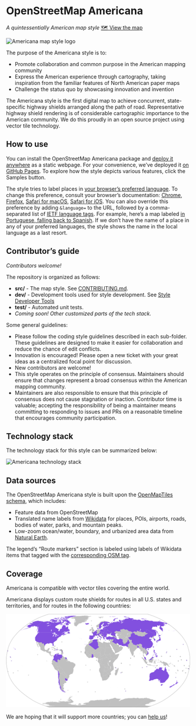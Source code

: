 # OpenStreetMap Americana

_A quintessentially American map style_ [🗺 View the map](https://zelonewolf.github.io/openstreetmap-americana/)

<img src="doc-img/osm-americana-logo.png" alt="Americana map style logo" width="200"/>

The purpose of the Americana style is to:

- Promote collaboration and common purpose in the American mapping community
- Express the American experience through cartography, taking inspiration from the familiar features of North American paper maps
- Challenge the status quo by showcasing innovation and invention

The Americana style is the first digital map to achieve concurrent, state-specific highway shields arranged along the path of road. Representative highway shield rendering is of considerable cartographic importance to the American community. We do this proudly in an open source project using vector tile technology.

## How to use

You can install the OpenStreetMap Americana package and [deploy it anywhere](CONTRIBUTING.md#Production%20builds) as a static webpage. For your convenience, we’ve deployed it [on GitHub Pages](https://zelonewolf.github.io/openstreetmap-americana/). To explore how the style depicts various features, click the Samples button.

The style tries to label places in [your browser’s preferred language](https://www.w3.org/International/questions/qa-lang-priorities). To change this preference, consult your browser’s documentation: [Chrome](https://support.google.com/chrome/answer/173424), [Firefox](https://support.mozilla.org/en-US/kb/use-firefox-another-language), [Safari for macOS](https://support.apple.com/guide/mac-help/change-the-system-language-mh26684/mac), [Safari for iOS](https://support.apple.com/en-us/HT204031). You can also override this preference by adding `&language=` to the URL, followed by a comma-separated list of [IETF language tags](https://www.w3.org/International/articles/language-tags/). For example, here’s a map labeled [in Portuguese, falling back to Spanish](https://zelonewolf.github.io/openstreetmap-americana/#language=pt,es). If we don’t have the name of a place in any of your preferred languages, the style shows the name in the local language as a last resort.

## Contributor’s guide

_Contributors welcome!_

The repository is organized as follows:

- **src/** - The map style. See [CONTRIBUTING.md](CONTRIBUTING.md).
- **dev/** - Development tools used for style development. See [Style Developer Tools](dev/README.md)
- **test/** - Automated unit tests.
- _Coming soon! Other customized parts of the tech stack._

Some general guidelines:

- Please follow the coding style guidelines described in each sub-folder. These guidelines are designed to make it easier for collaboration and reduce the chance of edit conflicts.
- Innovation is encouraged! Please open a new ticket with your great ideas as a centralized focal point for discussion.
- New contributors are welcome!
- This style operates on the principle of consensus. Maintainers should ensure that changes represent a broad consensus within the American mapping community.
- Maintainers are also responsible to ensure that this principle of consensus does not cause stagnation or inaction. Contributor time is valuable; accepting the responsibility of being a maintainer means committing to responding to issues and PRs on a reasonable timeline that encourages community participation.

## Technology stack

The technology stack for this style can be summarized below:

<img src="doc-img/architecture.drawio.svg" alt="Americana technology stack" />

## Data sources

The OpenStreetMap Americana style is built upon the [OpenMapTiles schema](https://openmaptiles.org/schema/), which includes:

- Feature data from OpenStreetMap
- Translated name labels from [Wikidata](https://www.wikidata.org/wiki/Wikidata:Main_Page) for places, POIs, airports, roads, bodies of water, parks, and mountain peaks.
- Low-zoom ocean/water, boundary, and urbanized area data from [Natural Earth](https://www.naturalearthdata.com/).

The legend’s “Route markers” section is labeled using labels of Wikidata items that tagged with the [corresponding OSM tag](https://www.wikidata.org/wiki/Property:P1282).

## Coverage

Americana is compatible with vector tiles covering the entire world.

Americana displays custom route shields for routes in all U.S. states and territories, and for routes in the following countries:

<img src="doc-img/shield_map_world.svg" width="500" alt="Countries">

We are hoping that it will support more countries; you can [help us](https://github.com/ZeLonewolf/openstreetmap-americana/projects/1)!
